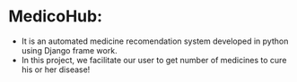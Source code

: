 # MedicoHub:
- It is an automated medicine recomendation system developed in python using Django frame work.
-  In this project, we facilitate our user to get number of medicines to cure his or her disease!

